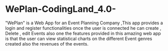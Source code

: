 # WePlan-CodingLand_4.0-
"WePlan" is a Web App for an Event Planning Company ,This app provides a login and register functionalities once the user is connected he can create , Delete , edit  Events also one the features provided in this amazing web app is that the user can view statistical charts on the different Event genres created also the revenues of the events.
